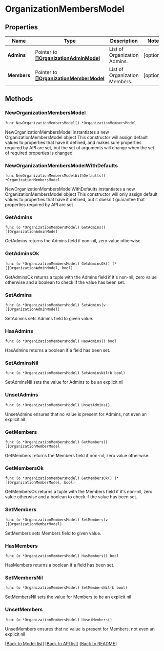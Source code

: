 # OrganizationMembersModel

## Properties

Name | Type | Description | Notes
------------ | ------------- | ------------- | -------------
**Admins** | Pointer to [**[]OrganizationAdminModel**](OrganizationAdminModel.md) | List of Organization Admins. | [optional] 
**Members** | Pointer to [**[]OrganizationMemberModel**](OrganizationMemberModel.md) | List of Organization Members. | [optional] 

## Methods

### NewOrganizationMembersModel

`func NewOrganizationMembersModel() *OrganizationMembersModel`

NewOrganizationMembersModel instantiates a new OrganizationMembersModel object
This constructor will assign default values to properties that have it defined,
and makes sure properties required by API are set, but the set of arguments
will change when the set of required properties is changed

### NewOrganizationMembersModelWithDefaults

`func NewOrganizationMembersModelWithDefaults() *OrganizationMembersModel`

NewOrganizationMembersModelWithDefaults instantiates a new OrganizationMembersModel object
This constructor will only assign default values to properties that have it defined,
but it doesn't guarantee that properties required by API are set

### GetAdmins

`func (o *OrganizationMembersModel) GetAdmins() []OrganizationAdminModel`

GetAdmins returns the Admins field if non-nil, zero value otherwise.

### GetAdminsOk

`func (o *OrganizationMembersModel) GetAdminsOk() (*[]OrganizationAdminModel, bool)`

GetAdminsOk returns a tuple with the Admins field if it's non-nil, zero value otherwise
and a boolean to check if the value has been set.

### SetAdmins

`func (o *OrganizationMembersModel) SetAdmins(v []OrganizationAdminModel)`

SetAdmins sets Admins field to given value.

### HasAdmins

`func (o *OrganizationMembersModel) HasAdmins() bool`

HasAdmins returns a boolean if a field has been set.

### SetAdminsNil

`func (o *OrganizationMembersModel) SetAdminsNil(b bool)`

 SetAdminsNil sets the value for Admins to be an explicit nil

### UnsetAdmins
`func (o *OrganizationMembersModel) UnsetAdmins()`

UnsetAdmins ensures that no value is present for Admins, not even an explicit nil
### GetMembers

`func (o *OrganizationMembersModel) GetMembers() []OrganizationMemberModel`

GetMembers returns the Members field if non-nil, zero value otherwise.

### GetMembersOk

`func (o *OrganizationMembersModel) GetMembersOk() (*[]OrganizationMemberModel, bool)`

GetMembersOk returns a tuple with the Members field if it's non-nil, zero value otherwise
and a boolean to check if the value has been set.

### SetMembers

`func (o *OrganizationMembersModel) SetMembers(v []OrganizationMemberModel)`

SetMembers sets Members field to given value.

### HasMembers

`func (o *OrganizationMembersModel) HasMembers() bool`

HasMembers returns a boolean if a field has been set.

### SetMembersNil

`func (o *OrganizationMembersModel) SetMembersNil(b bool)`

 SetMembersNil sets the value for Members to be an explicit nil

### UnsetMembers
`func (o *OrganizationMembersModel) UnsetMembers()`

UnsetMembers ensures that no value is present for Members, not even an explicit nil

[[Back to Model list]](../README.md#documentation-for-models) [[Back to API list]](../README.md#documentation-for-api-endpoints) [[Back to README]](../README.md)


